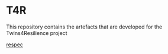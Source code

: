 # T4R

This repository contains the artefacts that are developed for the Twins4Resilience project

[respec](https://geonovum.github.io/T4R/)